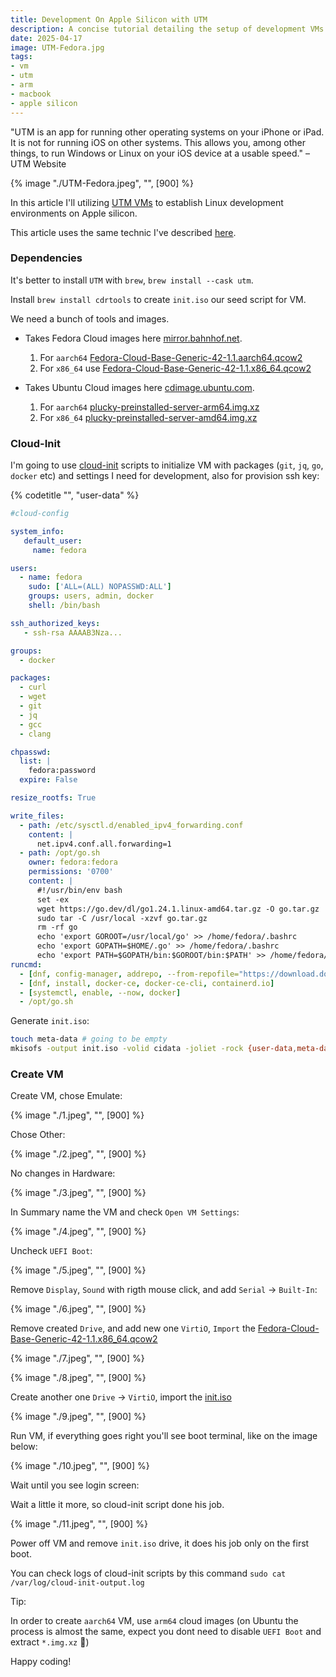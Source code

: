 ```yaml
---
title: Development On Apple Silicon with UTM
description: A concise tutorial detailing the setup of development VMs on Apple Silicon MacBooks.
date: 2025-04-17
image: UTM-Fedora.jpg
tags:
- vm
- utm
- arm
- macbook
- apple silicon
---
```


<div class="message-box">
<p>"UTM is an app for running other operating systems on your iPhone or iPad. It is not for running iOS on other systems. This allows you, among other things, to run Windows or Linux on your iOS device at a usable speed." – UTM Website
</div>

{% image "./UTM-Fedora.jpeg", "", [900] %}

In this article I'll utilizing [UTM VMs](https://getutm.app/) to establish Linux development environments on Apple silicon.

This article uses the same technic I've described [here](/blog/development-on-mac-with-lima).

### Dependencies

It's better to install `UTM` with `brew`, `brew install --cask utm`.

Install `brew install cdrtools` to create `init.iso` our seed script for VM.

We need a bunch of tools and images.

- Takes Fedora Cloud images here [mirror.bahnhof.net](https://mirror.bahnhof.net/pub/fedora/linux/releases/).
    1. For `aarch64`
 [Fedora-Cloud-Base-Generic-42-1.1.aarch64.qcow2](https://mirror.bahnhof.net/pub/fedora/linux/releases/42/Cloud/aarch64/images/Fedora-Cloud-Base-Generic-42-1.1.aarch64.qcow2)
    1. For `x86_64` use [Fedora-Cloud-Base-Generic-42-1.1.x86_64.qcow2](https://mirror.bahnhof.net/pub/fedora/linux/releases/42/Cloud/x86_64/images/Fedora-Cloud-Base-Generic-42-1.1.x86_64.qcow2)

- Takes Ubuntu Cloud images here [cdimage.ubuntu.com](https://cdimage.ubuntu.com/ubuntu-server/daily-preinstalled/current).
    1. For `aarch64` [plucky-preinstalled-server-arm64.img.xz](https://cdimage.ubuntu.com/ubuntu-server/daily-preinstalled/current/plucky-preinstalled-server-arm64.img.xz)
    1. For `x86_64` [plucky-preinstalled-server-amd64.img.xz](https://cdimage.ubuntu.com/ubuntu-server/daily-preinstalled/current/plucky-preinstalled-server-amd64.img.xz)

### Cloud-Init

I'm going to use [cloud-init](https://cloudinit.readthedocs.io/en/latest/index.html) scripts to initialize VM with packages (`git`, `jq`, `go`, `docker` etc) and settings I need for development, also for provision ssh key:


{% codetitle "", "user-data" %}

```yaml
#cloud-config

system_info:
   default_user:
     name: fedora

users:
  - name: fedora
    sudo: ['ALL=(ALL) NOPASSWD:ALL']
    groups: users, admin, docker
    shell: /bin/bash

ssh_authorized_keys:
   - ssh-rsa AAAAB3Nza...

groups:
  - docker

packages:
  - curl
  - wget
  - git
  - jq
  - gcc
  - clang

chpasswd:
  list: |
    fedora:password
  expire: False

resize_rootfs: True

write_files:
  - path: /etc/sysctl.d/enabled_ipv4_forwarding.conf
    content: |
      net.ipv4.conf.all.forwarding=1
  - path: /opt/go.sh
    owner: fedora:fedora
    permissions: '0700'
    content: |
      #!/usr/bin/env bash
      set -ex
      wget https://go.dev/dl/go1.24.1.linux-amd64.tar.gz -O go.tar.gz
      sudo tar -C /usr/local -xzvf go.tar.gz
      rm -rf go
      echo 'export GOROOT=/usr/local/go' >> /home/fedora/.bashrc
      echo 'export GOPATH=$HOME/.go' >> /home/fedora/.bashrc
      echo 'export PATH=$GOPATH/bin:$GOROOT/bin:$PATH' >> /home/fedora/.bashrc
runcmd:
  - [dnf, config-manager, addrepo, --from-repofile="https://download.docker.com/linux/fedora/docker-ce.repo"]
  - [dnf, install, docker-ce, docker-ce-cli, containerd.io]
  - [systemctl, enable, --now, docker]
  - /opt/go.sh
```

Generate `init.iso`:

```bash
touch meta-data # going to be empty
mkisofs -output init.iso -volid cidata -joliet -rock {user-data,meta-data}
```

### Create VM

Create VM, chose Emulate:

{% image "./1.jpeg", "", [900] %}

Chose Other:

{% image "./2.jpeg", "", [900] %}

No changes in Hardware:

{% image "./3.jpeg", "", [900] %}

In Summary name the VM and check `Open VM Settings`:

{% image "./4.jpeg", "", [900] %}

Uncheck `UEFI Boot`:

{% image "./5.jpeg", "", [900] %}

Remove `Display`, `Sound` with rigth mouse click, and add `Serial` -> `Built-In`:

{% image "./6.jpeg", "", [900] %}

Remove created `Drive`, and add new one `VirtiO`,
`Import` the [Fedora-Cloud-Base-Generic-42-1.1.x86_64.qcow2](/blog/development-on-mac-with-utm/development-on-mac-with-lima/#dependencies)

{% image "./7.jpeg", "", [900] %}

{% image "./8.jpeg", "", [900] %}

Create another one `Drive` -> `VirtiO`,
import the [init.iso](/blog/development-on-mac-with-utm/development-on-mac-with-lima/#dependencies-for-vm)

{% image "./9.jpeg", "", [900] %}

Run VM, if everything goes right you'll see boot terminal, like on the image below:

{% image "./10.jpeg", "", [900] %}

Wait until you see login screen:

Wait a little it more, so cloud-init script done his job.

{% image "./11.jpeg", "", [900] %}

Power off VM and remove `init.iso` drive, it does his job only on the first boot.

You can check logs of cloud-init scripts by this command `sudo cat /var/log/cloud-init-output.log`

Tip:

In order to create `aarch64` VM, use `arm64` cloud images (on Ubuntu the process is almost the same, expect you dont need to disable `UEFI Boot` and extract `*.img.xz` :shrug:)


Happy coding!
